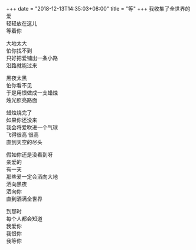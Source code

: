 +++
date = "2018-12-13T14:35:03+08:00"
title = "等"
+++
我收集了全世界的爱  
轻轻放在这儿  
等着你  
  
大地太大  
怕你找不到  
只好把爱铺出一条小路  
沿路就能过来  
  
黑夜太黑  
怕你看不见  
于是用恨做成一支蜡烛  
烛光照亮路面  
  
蜡烛烧完了  
如果你还没来  
我会将爱吹进一个气球  
飞得很高 很高  
直到天空的尽头  
  
假如你还是没看到呀  
亲爱的  
有一天  
那些爱一定会洒向大地  
洒向黑夜  
洒向你  
直到洒满全世界  
  
到那时  
每个人都会知道  
我爱你  
我恨你  
我等你  